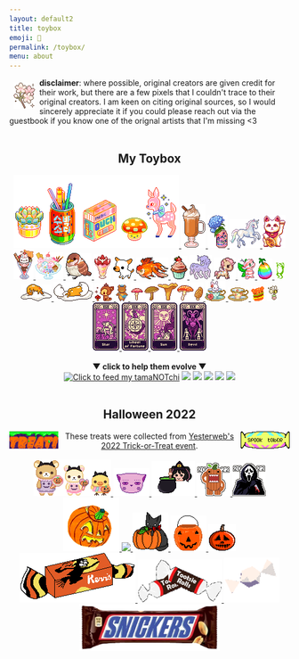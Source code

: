 ```yaml
---
layout: default2
title: toybox
emoji: 🎁
permalink: /toybox/
menu: about
---
```

<a target="_blank" href="https://foollovers.com/"><img src="/graphics/toy/c07-flower-cherry_blossom.gif" title="credit: foollovers" style="margin: 8px;" align="left"/></a>
<b>disclaimer</b>: where possible, original creators are given credit for their work, but there are a few pixels that I couldn't trace to their original creators. 
I am keen on citing original sources, so I would sincerely appreciate it if you could please reach out via the guestbook if you know one of the orignal artists that I'm missing &lt;3
<br>
<br>
<center>
    <h2>My Toybox</h2>
    <a target="_blank" href="https://pixelins.tumblr.com/">
    <img src="/graphics/toy/pixelins.gif">
    </a>
    <a target="_blank" href="https://www.deviantart.com/king-lulu-deer">
    <img src="/graphics/toy/psl_kingluludeer.gif"/>
    </a>
    <a target="_blank" href="https://www.lejlart.com/apple.html">
    <img src="/graphics/toy/lacroixhydrangea.gif">
    </a>
    <a target="_blank" href="https://www.lejlart.com/apple.html">
    <img src="/graphics/toy/unipix2.gif"/>
    </a>
    <a target="_blank" href="https://pixels.heylouise.space/">
    <img src="/graphics/toy/50-maneki-neko1.png">
    </a>
    <a target="_blank" href="https://www.lejlart.com/apple.html">
    <img src="/graphics/toy/nyan_sundae.gif">
    </a>
    <a target="_blank" href="https://web.archive.org/web/20061013174801/http://www.scribbleland.net/">
    <img src="/graphics/toy/parfait_scribbleland.gif">
    </a>
    <a target="_blank" href="http://pokyaron.fc2web.com/sozai.htm">
    <img src="/graphics/toy/bird1.gif">
    </a>
    <img src="/graphics/toy/parfait2.png" title="If you know where this came from, please send me the link!"/>
    <a target="_blank" href="http://mes.fc2web.com/">
    <img src="/graphics/toy/smalldog1.gif">
    </a>
    <a target="_blank" href="https://www.lejlart.com/apple.html">
    <img src="/graphics/toy/goldfish1.gif">
    </a>
    <a target="_blank" href="https://www.lejlart.com/apple.html">
    <img src="/graphics/toy/cupc3.gif">
    </a>
    <a target="_blank" href="https://www.lejlart.com/apple.html">
    <img src="/graphics/toy/meltycornpixel.gif">
    </a>
    <a target="_blank" href="https://www.lejlart.com/apple.html">
    <img src="/graphics/toy/toki_dolce.gif">
    </a>
    <a target="_blank" href="https://www.lejlart.com/apple.html">
    <img src="/graphics/toy/candychan.gif">
    </a>
    <a target="_blank" href="https://www.lejlart.com/apple.html">
    <img src="/graphics/toy/negg_rainbow.gif">
    </a>
    <a target="_blank" href="https://archive.sudomemo.net/">
    <img src="/graphics/toy/frog.gif">
    </a>
    <a target="_blank" href="https://www.lejlart.com/apple.html">
    <img src="/graphics/toy/gudetama_blanket.gif">
    </a>
    <a target="_blank" href="https://www.lejlart.com/apple.html">
    <img src="/graphics/toy/gudetama_hideegg.gif">
    </a>
    <a target="_blank" href="http://cute.lolipop.jp/hotchoco.html">
    <img src="/graphics/toy/bambi.gif"/>
    </a>
    <a target="_blank" href="https://blanketfort.neocities.org/">
    <img src="/graphics/toy/mail bear.gif"/>
    </a>
    <a target="_blank" href="https://www.deviantart.com/king-lulu-deer">
    <img src="/graphics/toy/mushroomjiggle_kingluludeer.gif"/>
    </a>
    <a target="_blank" href="https://www.lejlart.com/apple.html">
    <img src="/graphics/toy/bun_tearose.gif">
    </a>
    <a target="_blank" href="https://www.lejlart.com/apple.html">
    <img src="/graphics/toy/tcup8pastelylwblue.png">
    </a>
    <img src="/graphics/toy/burgerbounce.gif" title="If you know where this came from, please send me the link!"/>
    <a target="_blank" href="http://sorahana.ciao.jp/">
        <img src="/graphics/toy/bee.gif">
    </a>
    <br>
    <a target="_blank" href="https://www.deviantart.com/king-lulu-deer">
        <img src="/graphics/toy/star_tarot_kingluludeer.gif"/> 
        <img src="/graphics/toy/wheeloffortune_tarot_kingluludeer.gif"/> 
        <img src="/graphics/toy/sun_tarot_kingluludeer.gif"/> 
        <img src="/graphics/toy/devil_tarot_kingluludeer.gif"/>
    </a>
    <br>
    <br>
    <b>▼ click to help them evolve ▼</b>
    <br>
    <a target="_blank" href="http://tamanotchi.world/2859c"><img src="http://tamanotchi.world/i2/2859" title="Click to feed my tamaNOTchi"></a>
    <a target="_blank" href="https://wobble.town/visit/610"><img src="https://wobble.town/visit/610/wobble.gif"></a>
    <a target="_blank" href="http://magistream.com/creature/14192519"><img src="http://magistream.com/img/14192519.gif"/></a>
    <a target="_blank" href="http://magistream.com/creature/14192528"><img src="http://magistream.com/img/14192528.gif"/></a>
    <a target="_blank" href="http://magistream.com/creature/14192584"><img src="http://magistream.com/img/14192584.gif"/></a>
    <a target="_blank" href="http://magistream.com/creature/14192587"><img src="http://magistream.com/img/14192587.gif"/></a>
    <br>
    <br>
    <h2>Halloween 2022</h2>
    <a target="_blank" href="https://yesterweb.org/trickortreat2022/">
    <img src="/graphics/toy/halloween2022/yesterweb2022tot.gif" align="left" style="margin: 0 8px 0 0;"/>
    </a>
    <a target="_blank" href="https://lophius.xyz/halloween2022/halloween2022.html">
    <img src="/graphics/toy/halloween2022/lophiusxyz-spooktober2022.gif" align="right" style="margin: 0 0 0 8px;" title="treat from lophius.xyz's game"/>
    </a>
    These treats were collected from <a target="_blank" href="https://yesterweb.org/trickortreat2022/">Yesterweb's 2022 Trick-or-Treat event</a>.
    <br>
    <br>
    <a target="_blank" href="https://artwork.neocities.org/halloween.html">
    <img src="/graphics/toy/halloween2022/artworkhalloween.gif" title="treat from artwork"/>
    </a>
    <a target="_blank" href="https://dogfish99.neocities.org/morscertissima.html">
    <img src="/graphics/toy/halloween2022/fairy%20kitty%20from%20dogfish99neocities.png" title="treat from dogfish99"/>
    </a>
    <a target="_blank" href="https://blissnet.neocities.org/holiday/Hallozine2022/index.htmll">
    <img src="/graphics/toy/halloween2022/IppHPFV.gif" title="treat from blissnet"/>
    </a>
    <a target="_blank" href="https://gloomlee.neocities.org/trickortreat.html">
    <img src="/graphics/toy/halloween2022/pumpkindomo2022sticker-gloomlee.gif" title="treat from gloomlee"/>
    </a>
    <a target="_blank" href="https://gloomlee.neocities.org/trickortreat.html">
    <img src="/graphics/toy/halloween2022/scream2022sticker-gloomlee.gif" title="treat from gloomlee"/>
    </a>
    <a target="_blank" href="https://creaturefeature.neocities.org/misc/halloween.html">
    <img src="/graphics/toy/halloween2022/jacklatern.png" width="20%" height="20%" title="treat from creaturefeature"/>
    </a>
    <a target="_blank" href="https://redrevelry.neocities.org/">
    <img src="https://i.imgur.com/cBEXPv1.png">
    </a>
    <a target="_blank" href="https://expectationemesis.net/holiday/halloween2022.html">
    <img src="/graphics/toy/halloween2022/expectationemesis-pumpkinkitty.gif" title="treat from expectationemesis"/>
    </a>
    <a target="_blank" href="https://critterprincetoys.neocities.org/halloween.html">
    <img src="/graphics/toy/halloween2022/PUMPKINBUCKET.png" title="treat from critterprincetoys"/>
    </a>
    <a target="_blank" href="https://paintkiller.neocities.org/new/haloween2022.html">
    <img src="/graphics/toy/halloween2022/derpkin.png" title="treat from paintkiller"/>
    </a>
    <a target="_blank" href="https://frogpondblues.neocities.org/halloween/halloween.html">
    <img src="/graphics/toy/halloween2022/kiss.png" title="treat from frogpondblues"/>
    </a>
    <a target="_blank" href="https://kreepykeys.neocities.org/">
    <img src="/graphics/toy/halloween2022/tootsierolls.gif" width="30%" height="30%" title="treat from kreepykeys"/>
    </a>
    <a target="_blank" href="https://doctordizzy.neocities.org/halloween">
    <img src="/graphics/toy/halloween2022/candy_spin.gif" width="20%" height="20%" title="treat from doctordizzy"/>
    </a>
    <a target="_blank" href="https://fr1234.neocities.org/halloween.html">
    <img src="/graphics/toy/halloween2022/snickers_fr1234neocities.png" width="50%" height="50%" title="treat from fr1234"/>
    </a>
</center>